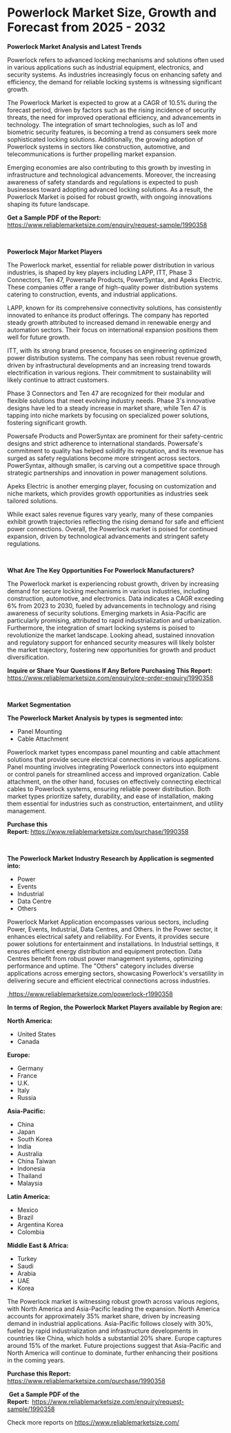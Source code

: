 <p><h1>Powerlock Market Size, Growth and Forecast from 2025 - 2032</h1></p><p><strong>Powerlock Market Analysis and Latest Trends</strong></p>
<p><p>Powerlock refers to advanced locking mechanisms and solutions often used in various applications such as industrial equipment, electronics, and security systems. As industries increasingly focus on enhancing safety and efficiency, the demand for reliable locking systems is witnessing significant growth. </p><p>The Powerlock Market is expected to grow at a CAGR of 10.5% during the forecast period, driven by factors such as the rising incidence of security threats, the need for improved operational efficiency, and advancements in technology. The integration of smart technologies, such as IoT and biometric security features, is becoming a trend as consumers seek more sophisticated locking solutions. Additionally, the growing adoption of Powerlock systems in sectors like construction, automotive, and telecommunications is further propelling market expansion. </p><p>Emerging economies are also contributing to this growth by investing in infrastructure and technological advancements. Moreover, the increasing awareness of safety standards and regulations is expected to push businesses toward adopting advanced locking solutions. As a result, the Powerlock Market is poised for robust growth, with ongoing innovations shaping its future landscape.</p></p>
<p><strong>Get a Sample PDF of the Report:&nbsp;</strong> <a href="https://www.reliablemarketsize.com/enquiry/request-sample/1990358?utm_campaign=2769&utm_medium=2&utm_source=Github&utm_content=ia&utm_term=10042025&utm_id=powerlock">https://www.reliablemarketsize.com/enquiry/request-sample/1990358</a></p>
<p>&nbsp;</p>
<p><strong>Powerlock Major Market Players</strong></p>
<p><p>The Powerlock market, essential for reliable power distribution in various industries, is shaped by key players including LAPP, ITT, Phase 3 Connectors, Ten 47, Powersafe Products, PowerSyntax, and Apeks Electric. These companies offer a range of high-quality power distribution systems catering to construction, events, and industrial applications.</p><p>LAPP, known for its comprehensive connectivity solutions, has consistently innovated to enhance its product offerings. The company has reported steady growth attributed to increased demand in renewable energy and automation sectors. Their focus on international expansion positions them well for future growth.</p><p>ITT, with its strong brand presence, focuses on engineering optimized power distribution systems. The company has seen robust revenue growth, driven by infrastructural developments and an increasing trend towards electrification in various regions. Their commitment to sustainability will likely continue to attract customers.</p><p>Phase 3 Connectors and Ten 47 are recognized for their modular and flexible solutions that meet evolving industry needs. Phase 3's innovative designs have led to a steady increase in market share, while Ten 47 is tapping into niche markets by focusing on specialized power solutions, fostering significant growth.</p><p>Powersafe Products and PowerSyntax are prominent for their safety-centric designs and strict adherence to international standards. Powersafe's commitment to quality has helped solidify its reputation, and its revenue has surged as safety regulations become more stringent across sectors. PowerSyntax, although smaller, is carving out a competitive space through strategic partnerships and innovation in power management solutions.</p><p>Apeks Electric is another emerging player, focusing on customization and niche markets, which provides growth opportunities as industries seek tailored solutions.</p><p>While exact sales revenue figures vary yearly, many of these companies exhibit growth trajectories reflecting the rising demand for safe and efficient power connections. Overall, the Powerlock market is poised for continued expansion, driven by technological advancements and stringent safety regulations.</p></p>
<p>&nbsp;</p>
<p><strong>What Are The Key Opportunities For Powerlock Manufacturers?</strong></p>
<p><p>The Powerlock market is experiencing robust growth, driven by increasing demand for secure locking mechanisms in various industries, including construction, automotive, and electronics. Data indicates a CAGR exceeding 6% from 2023 to 2030, fueled by advancements in technology and rising awareness of security solutions. Emerging markets in Asia-Pacific are particularly promising, attributed to rapid industrialization and urbanization. Furthermore, the integration of smart locking systems is poised to revolutionize the market landscape. Looking ahead, sustained innovation and regulatory support for enhanced security measures will likely bolster the market trajectory, fostering new opportunities for growth and product diversification.</p></p>
<p><strong>Inquire or Share Your Questions If Any Before Purchasing This Report:</strong> <a href="https://www.reliablemarketsize.com/enquiry/pre-order-enquiry/1990358?utm_campaign=2769&utm_medium=2&utm_source=Github&utm_content=ia&utm_term=10042025&utm_id=powerlock">https://www.reliablemarketsize.com/enquiry/pre-order-enquiry/1990358</a></p>
<p>&nbsp;</p>
<p><strong>Market Segmentation</strong></p>
<p><strong>The Powerlock Market Analysis by types is segmented into:</strong></p>
<p><ul><li>Panel Mounting</li><li>Cable Attachment</li></ul></p>
<p><p>Powerlock market types encompass panel mounting and cable attachment solutions that provide secure electrical connections in various applications. Panel mounting involves integrating Powerlock connectors into equipment or control panels for streamlined access and improved organization. Cable attachment, on the other hand, focuses on effectively connecting electrical cables to Powerlock systems, ensuring reliable power distribution. Both market types prioritize safety, durability, and ease of installation, making them essential for industries such as construction, entertainment, and utility management.</p></p>
<p><strong>Purchase this Report:&nbsp;</strong><a href="https://www.reliablemarketsize.com/purchase/1990358?utm_campaign=2769&utm_medium=2&utm_source=Github&utm_content=ia&utm_term=10042025&utm_id=powerlock">https://www.reliablemarketsize.com/purchase/1990358</a></p>
<p>&nbsp;</p>
<p><strong>The Powerlock Market Industry Research by Application is segmented into:</strong></p>
<p><ul><li>Power</li><li>Events</li><li>Industrial</li><li>Data Centre</li><li>Others</li></ul></p>
<p><p>Powerlock Market Application encompasses various sectors, including Power, Events, Industrial, Data Centres, and Others. In the Power sector, it enhances electrical safety and reliability. For Events, it provides secure power solutions for entertainment and installations. In Industrial settings, it ensures efficient energy distribution and equipment protection. Data Centres benefit from robust power management systems, optimizing performance and uptime. The "Others" category includes diverse applications across emerging sectors, showcasing Powerlock's versatility in delivering secure and efficient electrical connections across industries.</p></p>
<p><a href="https://www.reliablemarketsize.com/powerlock-r1990358?utm_campaign=2769&utm_medium=2&utm_source=Github&utm_content=ia&utm_term=10042025&utm_id=powerlock">&nbsp;https://www.reliablemarketsize.com/powerlock-r1990358</a></p>
<p><strong>In terms of Region, the Powerlock Market Players available by Region are:</strong></p>
<p>
    <p> <strong> North America: </strong>
        <ul>
            <li>United States</li>
            <li>Canada</li>
        </ul>
        </p> 
    <p> <strong> Europe: </strong>
        <ul>
            <li>Germany</li>
            <li>France</li>
            <li>U.K.</li>
            <li>Italy</li>
            <li>Russia</li>
        </ul>
        </p> 
    <p> <strong> Asia-Pacific: </strong>
        <ul>
            <li>China</li>
            <li>Japan</li>
            <li>South Korea</li>
            <li>India</li>
            <li>Australia</li>
            <li>China Taiwan</li>
            <li>Indonesia</li>
            <li>Thailand</li>
            <li>Malaysia</li>
        </ul>
        </p> 
    <p> <strong> Latin America: </strong>
        <ul>
            <li>Mexico</li>
            <li>Brazil</li>
            <li>Argentina Korea</li>
            <li>Colombia</li>
        </ul>
        </p> 
    <p> <strong> Middle East & Africa: </strong>
        <ul>
            <li>Turkey</li>
            <li>Saudi</li>
            <li>Arabia</li>
            <li>UAE</li>
            <li>Korea</li>
        </ul>
    </p>
    </p>
<p><p>The Powerlock market is witnessing robust growth across various regions, with North America and Asia-Pacific leading the expansion. North America accounts for approximately 35% market share, driven by increasing demand in industrial applications. Asia-Pacific follows closely with 30%, fueled by rapid industrialization and infrastructure developments in countries like China, which holds a substantial 20% share. Europe captures around 15% of the market. Future projections suggest that Asia-Pacific and North America will continue to dominate, further enhancing their positions in the coming years.</p></p>
<p><strong>Purchase this Report: </strong><a href="https://www.reliablemarketsize.com/purchase/1990358?utm_campaign=2769&utm_medium=2&utm_source=Github&utm_content=ia&utm_term=10042025&utm_id=powerlock">https://www.reliablemarketsize.com/purchase/1990358</a></p>
<p>&nbsp;<strong>Get a Sample PDF of the Report:&nbsp;&nbsp;</strong><a href="https://www.reliablemarketsize.com/enquiry/request-sample/1990358?utm_campaign=2769&utm_medium=2&utm_source=Github&utm_content=ia&utm_term=10042025&utm_id=powerlock">https://www.reliablemarketsize.com/enquiry/request-sample/1990358</a></p>
<p><strong></strong></p>
<p>Check more reports on <a href="https://www.reliablemarketsize.com/?utm_campaign=2769&utm_medium=2&utm_source=Github&utm_content=ia&utm_term=10042025&utm_id=powerlock">https://www.reliablemarketsize.com/</a></p>